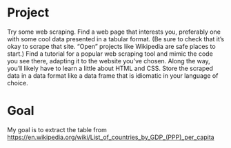 # Project
Try some web scraping. Find a web page that interests you, preferably one with some cool data presented in a tabular format. (Be sure to check that it’s okay to scrape that site. “Open” projects like Wikipedia are safe places to start.) Find a tutorial for a popular web scraping tool and mimic the code you see there, adapting it to the website you’ve chosen. Along the way, you’ll likely have to learn a little about HTML and CSS. Store the scraped data in a data format like a data frame that is idiomatic in your language of choice. 

# Goal

My goal is to extract the table from https://en.wikipedia.org/wiki/List_of_countries_by_GDP_(PPP)_per_capita